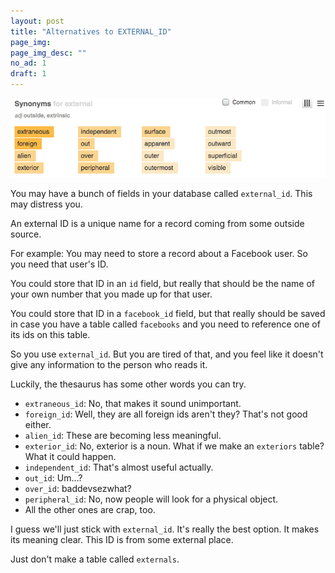 ```yaml
---
layout: post
title: "Alternatives to EXTERNAL_ID"
page_img: 
page_img_desc: ""
no_ad: 1
draft: 1
---
```


<img src="/assets/Screen Shot 2017-08-01 at 3.00.00 PM.png" />

You may have a bunch of fields in your database called `external_id`. This may distress you.

An external ID is a unique name for a record coming from some outside source.

For example: You may need to store a record about a Facebook user. So you need that user's ID. 

You could store that ID in an `id` field, but really that should be the name of your own number that you made up for that user.

You could store that ID in a `facebook_id` field, but that really should be saved in case you 
have a table called `facebooks` and you need to reference one of its ids on this table.

So you use `external_id`. But you are tired of that, and you feel like it doesn't give any information to the person who reads it.

Luckily, the thesaurus has some other words you can try.

* `extraneous_id`: No, that makes it sound unimportant.
* `foreign_id`: Well, they are all foreign ids aren't they? That's not good either.
* `alien_id`: These are becoming less meaningful.
* `exterior_id`: No, exterior is a noun. What if we make an `exteriors` table? What it could happen.
* `independent_id`: That's almost useful actually.
* `out_id`: Um...?
* `over_id`: baddevsezwhat?
* `peripheral_id`: No, now people will look for a physical object.
* All the other ones are crap, too.

I guess we'll just stick with `external_id`. It's really the best option. It makes its meaning clear. This ID is from some external place.

Just don't make a table called `externals`.
